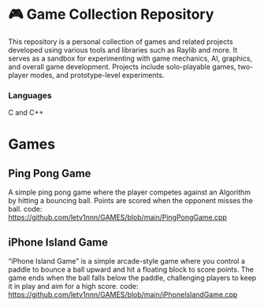 # 🎮 Game Collection Repository

This repository is a personal collection of games and related projects developed using 
various tools and libraries such as Raylib and more. It serves as a sandbox for experimenting with game mechanics, AI, 
graphics, and overall game development. Projects include solo-playable games, two-player modes, and prototype-level experiments.

### Languages
C and C++

#  Games
  ## Ping Pong Game
  A simple ping pong game where the player competes against an Algorithm by hitting a bouncing ball. Points are scored when the opponent misses the ball.
  code: https://github.com/letv1nnn/GAMES/blob/main/PingPongGame.cpp

  ## iPhone Island Game
  “iPhone Island Game” is a simple arcade-style game where you control a paddle to bounce a ball upward and hit a floating block to score points.
  The game ends when the ball falls below the paddle, challenging players to keep it in play and aim for a high score. 
  code: https://github.com/letv1nnn/GAMES/blob/main/iPhoneIslandGame.cpp
